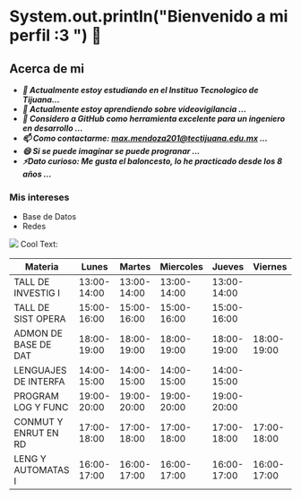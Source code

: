 # System.out.println("Bienvenido a mi perfil :3 ") 👋

## **Acerca de mi**

- ***🔭 Actualmente estoy estudiando en el Instituo Tecnologico de Tijuana...***
- ***🌱 Actualmente estoy aprendiendo sobre videovigilancia ...***
- ***🤔 Considero a GitHub como herramienta excelente para un ingeniero en desarrollo ...***
- ***📫 Como contactarme: max.mendoza201@tectijuana.edu.mx ...***
- ***😄 Si se puede imaginar se puede progranar ...***
- ***⚡Dato curioso: Me gusta el baloncesto, lo he practicado desde los 8 años ...***

### Mis intereses 
- Base de Datos
- Redes

![](https://images.cooltext.com/5466513.png)
<a href="http://cooltext.com" target="_top"><img src="https://cooltext.com/images/ct_pixel.gif" width="80" height="15" alt="Cool Text: Logo and Graphics Generator" border="0" /></a>

| Materia              | Lunes        | Martes       | Miercoles    | Jueves       | Viernes      |
|----------------------|--------------|--------------|--------------|--------------|--------------|
| TALL DE INVESTIG I   | 13:00-14:00  | 13:00-14:00  | 13:00-14:00  | 13:00-14:00  |              |
| TALL DE SIST OPERA   | 15:00-16:00  | 15:00-16:00  | 15:00-16:00  | 15:00-16:00  |              |
| ADMON DE BASE DE DAT | 18:00-19:00  | 18:00-19:00  | 18:00-19:00  | 18:00-19:00  | 18:00-19:00  |
| LENGUAJES DE INTERFA | 14:00-15:00  | 14:00-15:00  | 14:00-15:00  | 14:00-15:00  |              |
| PROGRAM LOG Y FUNC   | 19:00-20:00  | 19:00-20:00  | 19:00-20:00  | 19:00-20:00  |              |
| CONMUT Y ENRUT EN RD | 17:00-18:00  | 17:00-18:00  | 17:00-18:00  | 17:00-18:00  | 17:00-18:00  |
| LENG Y AUTOMATAS I   | 16:00-17:00  | 16:00-17:00  | 16:00-17:00  | 16:00-17:00  | 16:00-17:00  |
